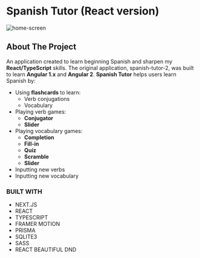 # Spanish Tutor (React version)

![home-screen](https://user-images.githubusercontent.com/4378566/217442254-8ea4e73a-7979-4069-9279-515f3486ae84.png)

## About The Project

An application created to learn beginning Spanish and sharpen my **React/TypeScript** skills. The original application, spanish-tutor-2, was built to learn **Angular 1.x** and **Angular 2**. **Spanish Tutor** helps users learn Spanish by:

- Using **flashcards** to learn:
  - Verb conjugations
  - Vocabulary
- Playing verb games:
  - **Conjugator**
  - **Slider**
- Playing vocabulary games:
  - **Completion**
  - **Fill-in**
  - **Quiz**
  - **Scramble**
  - **Slider**
- Inputting new verbs
- Inputting new vocabulary

### BUILT WITH

- NEXT.JS
- REACT
- TYPESCRIPT
- FRAMER MOTION
- PRISMA
- SQLITE3
- SASS
- REACT BEAUTIFUL DND
